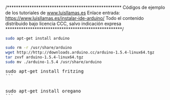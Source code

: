 /***************************************************
Códigos de ejemplo de los tutoriales de www.luisllamas.es
Enlace entrada: https://www.luisllamas.es/instalar-ide-arduino/
Todo el contenido distribuido bajo licencia CCC, salvo indicación expresa
****************************************************/

```bash
sudo apt-get install arduino
```

```bash
sudo rm -r /usr/share/arduino
wget http://http://downloads.arduino.cc/arduino-1.5.4-linux64.tgz
tar zxvf arduino-1.5.4-linux64.tgz
sudo mv ./arduino-1.5.4 /usr/share/arduino
```

<pre class="theme:familiar width-set:true width:610 lang:sh decode:true " >
sudo apt-get install fritzing
```

<pre class="theme:familiar width-set:true width:610 lang:sh decode:true " >
sudo apt-get install oregano
```